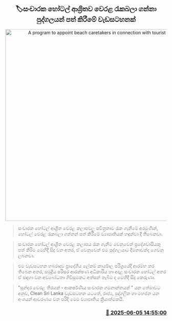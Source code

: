 <p align='center'><b><h2 align='center' title='A program to appoint beach caretakers in connection with tourist hotels'>🏷සංචාරක හෝ⁣ටල් ආශ්‍රිතව වෙරළ රැකබලා ගන්නා පුද්ගලයන් පත් කිරීමේ වැඩසටහනක්</h2></b></p>
<p align='center'><img src='https://helakuru.sgp1.cdn.digitaloceanspaces.com/esana/images/lib/habaraduwa-ui.jpg' width='600' alt='A program to appoint beach caretakers in connection with tourist hotels'></p>

> සංචාරක හෝටල් ආශ්‍රිත වෙරළ කලාපවල පවිත්‍රතාව රැක ගැනීමේ අරමුණින්, හෝටල් වෙරළ රැකබලා ගන්නන් පත් කිරීමේ ව්‍යාපෘතියක් හඳුන්වා දී තිබෙනවා.

> සංචාරක හෝටල් ආශ්‍රිත වෙරළ කලාපය රැක ගැනීම වෙනුවෙන් ප්‍රදේශවාසියකු පත් කිරිම මෙහිදී සිදු වන අතර, ඒ වෙනුවෙන් එම පුද්ගලයාට දීමනාවක්ද ගෙවනු ලබනවා.

> එම වැඩසටහන හබරාදුව ප්‍රාදේශීය ලේකම් කාර්යාල පරිශ්‍රයේදී ආරම්භ කර තිබෙන අතර, සමුද්‍රීය පරිසර ආරක්ෂණ අධිකාරිය හා අදාළ සංචාරක හෝටල් අතර ඒ සඳහා වන අවබෝධතා ගිවිසුමකට අත්සන් තැබිම ද මෙහිදී සිදු කෙ‍රුණා.

> "සුන්දර වෙරළ තීරයක් - ආකර්ෂණීය සංචාරක ගමනාන්තයක් " යන තේමාවට අනුව, Clean Sri Lanka වැඩසටහන යටතේ, රාජ්‍ය, පුද්ගලික හා මහජන යන අංශයන් ආවරණය වන පරිදි මෙම ව්‍යාපෘතිය ක්‍රියාත්මකයි.



<h3 align='right'><a href='https://www.helakuru.lk/esana/p/110743/'>📅 2025-06-05 14:55:00</a></h3>
